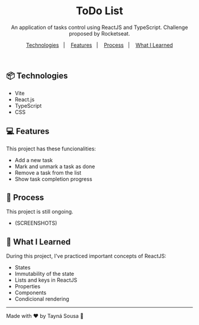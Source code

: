 <h1 align="center"> ToDo List </h1>

<p align="center">
An application of tasks control using ReactJS and TypeScript. Challenge proposed by Rocketseat.
</p>

<p align="center">
  <a href="#-technologies">Technologies</a>&nbsp;&nbsp;&nbsp;|&nbsp;&nbsp;&nbsp;
  <a href="#-features">Features</a>&nbsp;&nbsp;&nbsp;|&nbsp;&nbsp;&nbsp;
  <a href="#-process">Process</a>&nbsp;&nbsp;&nbsp;|&nbsp;&nbsp;&nbsp;
  <a href="#what-i-learned">What I Learned</a>
</p>

<br>

## 📦 Technologies

- Vite
- React.js
- TypeScript
- CSS

## 💻 Features

This project has these funcionalities:

- Add a new task
- Mark and unmark a task as done
- Remove a task from the list
- Show task completion progress


## 🚀 Process

This project is still ongoing.
- (SCREENSHOTS)

## 🔖 What I Learned

During this project, I've practiced important concepts of ReactJS:

- States
- Immutability of the state
- Lists and keys in ReactJS
- Properties
- Components
- Condicional rendering

---

Made with ♥ by Tayná Sousa :wave:
